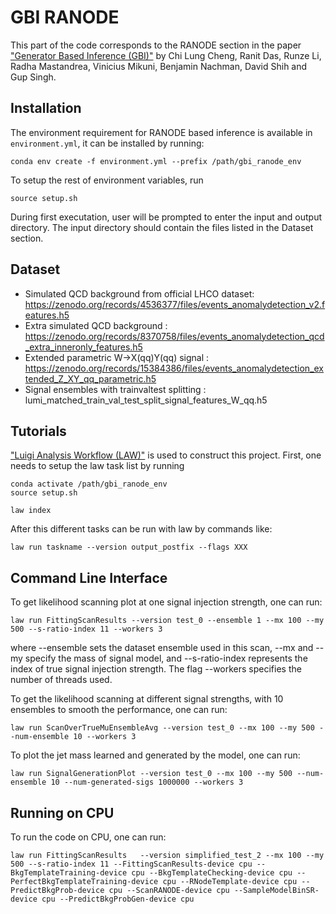 # GBI RANODE

This part of the code corresponds to the RANODE section in the paper ["Generator Based Inference (GBI)"](https://arxiv.org/abs/2506.00119) by Chi Lung Cheng, Ranit Das, Runze Li, Radha Mastandrea, Vinicius Mikuni, Benjamin Nachman, David Shih and Gup Singh.

## Installation

The environment requirement for RANODE based inference is available in `environment.yml`, it can be installed by running:

```
conda env create -f environment.yml --prefix /path/gbi_ranode_env
```

To setup the rest of environment variables, run

```
source setup.sh
```

During first executation, user will be prompted to enter the input and output directory. The input directory should contain the files listed in the Dataset section.

## Dataset

- Simulated QCD background from official LHCO dataset: https://zenodo.org/records/4536377/files/events_anomalydetection_v2.features.h5
- Extra simulated QCD background : https://zenodo.org/records/8370758/files/events_anomalydetection_qcd_extra_inneronly_features.h5
- Extended parametric W->X(qq)Y(qq) signal : https://zenodo.org/records/15384386/files/events_anomalydetection_extended_Z_XY_qq_parametric.h5
- Signal ensembles with trainvaltest splitting : lumi_matched_train_val_test_split_signal_features_W_qq.h5


## Tutorials

["Luigi Analysis Workflow (LAW)"](https://github.com/riga/law) is used to construct this project. First, one needs to setup the law task list by running
```
conda activate /path/gbi_ranode_env
source setup.sh

law index
```

After this different tasks can be run with law by commands like:

```
law run taskname --version output_postfix --flags XXX
```

## Command Line Interface

To get likelihood scanning plot at one signal injection strength, one can run:
```
law run FittingScanResults --version test_0 --ensemble 1 --mx 100 --my 500 --s-ratio-index 11 --workers 3
```
where --ensemble sets the dataset ensemble used in this scan, --mx and --my specify the mass of signal model, and --s-ratio-index represents the index of true signal injection strength. The flag --workers specifies the number of threads used.


To get the likelihood scanning at different signal strengths, with 10 ensembles to smooth the performance, one can run:
```
law run ScanOverTrueMuEnsembleAvg --version test_0 --mx 100 --my 500 --num-ensemble 10 --workers 3
```

To plot the jet mass learned and generated by the model, one can run:

```
law run SignalGenerationPlot --version test_0 --mx 100 --my 500 --num-ensemble 10 --num-generated-sigs 1000000 --workers 3
```

## Running on CPU

To run the code on CPU, one can run:
```
law run FittingScanResults   --version simplified_test_2 --mx 100 --my 500 --s-ratio-index 11 --FittingScanResults-device cpu --BkgTemplateTraining-device cpu --BkgTemplateChecking-device cpu --PerfectBkgTemplateTraining-device cpu --RNodeTemplate-device cpu --PredictBkgProb-device cpu --ScanRANODE-device cpu --SampleModelBinSR-device cpu --PredictBkgProbGen-device cpu
```

